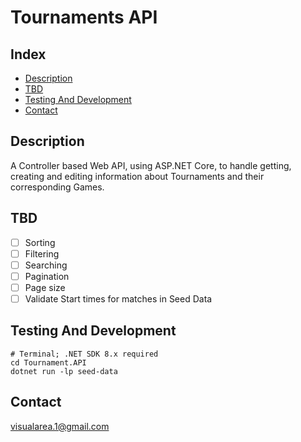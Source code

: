 # Tournaments API

## Index
- [Description](#description)
- [TBD](#tbd)
- [Testing And Development](#testing-and-development)
- [Contact](#contact)

## Description
A Controller based Web API, using ASP.NET Core, to handle getting, creating and 
editing information about Tournaments and their corresponding Games.

## TBD
- [ ] Sorting
- [ ] Filtering
- [ ] Searching
- [ ] Pagination
- [ ] Page size
- [ ] Validate Start times for matches in Seed Data

## Testing And Development
```
# Terminal; .NET SDK 8.x required
cd Tournament.API
dotnet run -lp seed-data
```

## Contact
[visualarea.1@gmail.com](mailto:visualarea.1@gmail.com)
